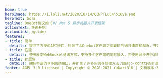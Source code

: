 ```yaml
---
home: true
heroImage: https://i.loli.net/2020/10/14/Q3NPTLuC4no16ye.png
heroText: Sora
tagline: OneBot协议的 C#/.Net 5 异步机器人开发框架
actionText: 快速开始
actionLink: /guide/
features:
- title: 简单
  details: 提供了方便的API接口，封装了与Onebot客户端之间繁琐的通讯请求和解析，开发者无需关心框架与客户端之间的通讯
- title: 性能
  details: 使用反向WebSocket通讯方式，支持多个客户端的同时接入，并使用异步进行消息解析和I/O操作
- title: 扩展性
  details: 拥有丰富的事件回调接口，并扩展了许多实例与快捷方法(包括go-cqhttp的扩展API)
footer: AGPL 3.0 Licensed | Copyright © 2020-2021 Yukari316 | 文档版本:31 | 框架版本:0.6.2
---
```


